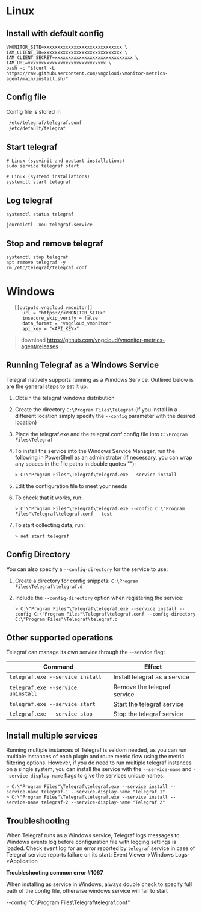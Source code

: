 # Linux

## Install with default config

   ```shell
   VMONITOR_SITE=xxxxxxxxxxxxxxxxxxxxxxxxxxxxx \
   IAM_CLIENT_ID=xxxxxxxxxxxxxxxxxxxxxxxxxxxxx \
   IAM_CLIENT_SECRET=xxxxxxxxxxxxxxxxxxxxxxxxxxxxx \
   IAM_URL=xxxxxxxxxxxxxxxxxxxxxxxxxxxxx \
   bash -c "$(curl -L https://raw.githubusercontent.com/vngcloud/vmonitor-metrics-agent/main/install.sh)"
   ```

## Config file

   Config file is stored in

   ```sh
    /etc/telegraf/telegraf.conf
    /etc/default/telegraf
   ```

## Start telegraf

   ```shell
   # Linux (sysvinit and upstart installations)
   sudo service telegraf start

   # Linux (systemd installations)
   systemctl start telegraf
   ```

## Log telegraf

   ```shell
   systemctl status telegraf
   ```

   ```shell
   journalctl -xeu telegraf.service
   ```

## Stop and remove telegraf

   ```shell
   systemctl stop telegraf
   apt remove telegraf -y
   rm /etc/telegraf/telegraf.conf
   ```

# Windows

```
   [[outputs.vngcloud_vmonitor]]
      url = "https://<VMONITOR_SITE>"
      insecure_skip_verify = false
      data_format = "vngcloud_vmonitor"
      api_key = "<API_KEY>"
```

> download <https://github.com/vngcloud/vmonitor-metrics-agent/releases>

## Running Telegraf as a Windows Service

Telegraf natively supports running as a Windows Service. Outlined below is are
the general steps to set it up.

1. Obtain the telegraf windows distribution
2. Create the directory `C:\Program Files\Telegraf` (if you install in a different
   location simply specify the `--config` parameter with the desired location)
3. Place the telegraf.exe and the telegraf.conf config file into `C:\Program Files\Telegraf`
4. To install the service into the Windows Service Manager, run the following in PowerShell as an administrator (If necessary, you can wrap any spaces in the file paths in double quotes ""):

   ```
   > C:\"Program Files"\Telegraf\telegraf.exe --service install
   ```

5. Edit the configuration file to meet your needs
6. To check that it works, run:

   ```
   > C:\"Program Files"\Telegraf\telegraf.exe --config C:\"Program Files"\Telegraf\telegraf.conf --test
   ```

7. To start collecting data, run:

   ```
   > net start telegraf
   ```

## Config Directory

You can also specify a `--config-directory` for the service to use:

1. Create a directory for config snippets: `C:\Program Files\Telegraf\telegraf.d`
2. Include the `--config-directory` option when registering the service:

   ```
   > C:\"Program Files"\Telegraf\telegraf.exe --service install --config C:\"Program Files"\Telegraf\telegraf.conf --config-directory C:\"Program Files"\Telegraf\telegraf.d
   ```

## Other supported operations

Telegraf can manage its own service through the --service flag:

| Command                            | Effect                        |
|------------------------------------|-------------------------------|
| `telegraf.exe --service install`   | Install telegraf as a service |
| `telegraf.exe --service uninstall` | Remove the telegraf service   |
| `telegraf.exe --service start`     | Start the telegraf service    |
| `telegraf.exe --service stop`      | Stop the telegraf service     |

## Install multiple services

Running multiple instances of Telegraf is seldom needed, as you can run
multiple instances of each plugin and route metric flow using the metric
filtering options.  However, if you do need to run multiple telegraf instances
on a single system, you can install the service with the `--service-name` and
`--service-display-name` flags to give the services unique names:

```
> C:\"Program Files"\Telegraf\telegraf.exe --service install --service-name telegraf-1 --service-display-name "Telegraf 1"
> C:\"Program Files"\Telegraf\telegraf.exe --service install --service-name telegraf-2 --service-display-name "Telegraf 2"
```

## Troubleshooting

When Telegraf runs as a Windows service, Telegraf logs messages to Windows events log before configuration file with logging settings is loaded.
Check event log for an error reported by `telegraf` service in case of Telegraf service reports failure on its start: Event Viewer->Windows Logs->Application

**Troubleshooting  common error #1067**

When installing as service in Windows, always double check to specify full path of the config file, otherwise windows service will fail to start

 --config "C:\Program Files\Telegraf\telegraf.conf"
